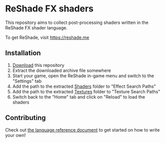 ReShade FX shaders
==================

This repository aims to collect post-processing shaders written in the ReShade FX shader language.

To get ReShade, visit https://reshade.me

Installation
------------

1. [Download](https://github.com/crosire/reshade-shaders/archive/master.zip) this repository
2. Extract the downloaded archive file somewhere
3. Start your game, open the ReShade in-game menu and switch to the "Settings" tab
4. Add the path to the extracted [Shaders](/Shaders) folder to "Effect Search Paths"
5. Add the path to the extracted [Textures](/Textures) folder to "Texture Search Paths"
6. Switch back to the "Home" tab and click on "Reload" to load the shaders

Contributing
------------

Check out [the language reference document](REFERENCE.md) to get started on how to write your own!
